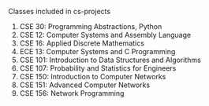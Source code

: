 Classes included in cs-projects

1. CSE 30: Programming Abstractions, Python
2. CSE 12: Computer Systems and Assembly Language
3. CSE 16: Applied Discrete Mathematics
4. ECE 13: Computer Systems and C Programming
5. CSE 101: Introduction to Data Structures and Algorithms
6. CSE 107: Probability and Statistics for Engineers
7. CSE 150: Introduction to Computer Networks
9. CSE 151: Advanced Computer Networks
10. CSE 156: Network Programming
